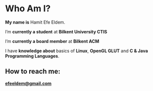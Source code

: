 # Who Am I?
**My name is** Hamit Efe Eldem. 

I’m **currently a student** at **Bilkent University CTIS**



I’m **currently a board member** at **Bilkent ACM**



I have **knowledge about** basics of **Linux**, **OpenGL GLUT** and **C & Java Programming Languages**.


## How to reach me: 
**efeeldem@gmail.com**








<!--
**HamitEldem/HamitEldem** is a ✨ _special_ ✨ repository because its `README.md` (this file) appears on your GitHub profile.

Here are some ideas to get you started:

- 🔭 I’m currently working on ...
- 🌱 I’m currently learning ...
- 👯 I’m looking to collaborate on ...
- 🤔 I’m looking for help with ...
- 💬 Ask me about ...
- 📫 How to reach me: ...
- 😄 Pronouns: ...
- ⚡ Fun fact: ...
-->
